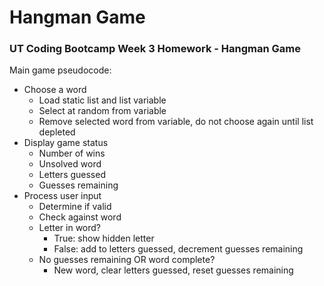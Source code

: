 # Hangman Game

### UT Coding Bootcamp Week 3 Homework - Hangman Game

Main game pseudocode:
* Choose a word
  * Load static list and list variable
  * Select at random from variable
  * Remove selected word from variable, do not choose again until list depleted
* Display game status
  * Number of wins
  * Unsolved word
  * Letters guessed
  * Guesses remaining
* Process user input
  * Determine if valid
  * Check against word
  * Letter in word?
    * True: show hidden letter
    * False: add to letters guessed, decrement guesses remaining
  * No guesses remaining OR word complete?
    * New word, clear letters guessed, reset guesses remaining
